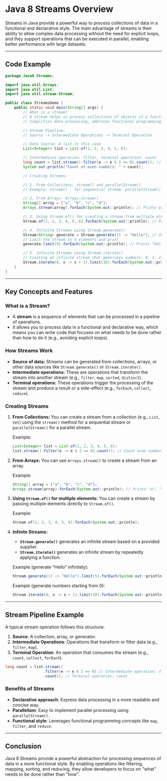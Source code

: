 # Java 8 Streams Overview

Streams in Java provide a powerful way to process collections of data in a functional and declarative style. The main advantage of streams is their ability to allow complex data processing without the need for explicit loops, and they support operations that can be executed in parallel, enabling better performance with large datasets.

---

## Code Example

```java
package Java8.Streams;

import java.util.Arrays;
import java.util.List;
import java.util.stream.Stream;

public class StreamsDemo {
    public static void main(String[] args) {
        // What is a stream?
        // A stream helps us process collections of objects in a functional and declarative way
        // Simplifies data processing, embraces functional programming, and enables parallel processing.

        // Stream Pipeline:
        // Source -> Intermediate Operations -> Terminal Operation

        // Data Source: A list in this case
        List<Integer> list = List.of(1, 2, 3, 4, 5, 6);

        // Intermediate operation: filter, terminal operation: count
        long count = list.stream().filter(e -> e % 2 == 0).count(); // count: terminal operation
        System.out.println("Count of even numbers: " + count);

        // Creating Streams:

        // 1. From Collections: stream() and parallelStream()
        // Example: stream() - for sequential stream, parallelStream() - for parallel processing

        // 2. From Arrays: Arrays.stream()
        String[] array = {"a", "b", "c", "d"};
        Arrays.stream(array).forEach(System.out::println); // Prints each element of the array

        // 3. Using Stream.of() for creating a stream from multiple elements
        Stream.of(1, 2, 3, 4, 5, 6).forEach(System.out::println); // Prints each number

        // 4. Infinite Streams using Stream.generate()
        Stream<String> generate = Stream.generate(() -> "Hello"); // Infinite stream of "Hello"
        // Limit the stream to 5 elements and print
        generate.limit(5).forEach(System.out::println); // Prints "Hello" five times

        // 5. Infinite Streams using Stream.iterate()
        // Creating an infinite stream that generates numbers: 0, 1, 2, 3, ...
        Stream.iterate(0, x -> x + 1).limit(10).forEach(System.out::println); // Prints numbers 0 to 9
    }
}
```

---

## Key Concepts and Features

### **What is a Stream?**
- A **stream** is a sequence of elements that can be processed in a pipeline of operations.
- It allows you to process data in a functional and declarative way, which means you can write code that focuses on what needs to be done rather than how to do it (e.g., avoiding explicit loops).

### **How Streams Work**

- **Source of data:** Streams can be generated from collections, arrays, or other data sources like `Stream.generate()` or `Stream.iterate()`.
- **Intermediate operations:** These are operations that transform the stream into another stream (e.g., `filter`, `map`, `sorted`, `distinct`).
- **Terminal operations:** These operations trigger the processing of the stream and produce a result or a side-effect (e.g., `forEach`, `collect`, `reduce`).

### **Creating Streams**

1. **From Collections:**
   You can create a stream from a collection (e.g., `List`, `Set`) using the `stream()` method for a sequential stream or `parallelStream()` for a parallel stream.

   Example:
   ```java
   List<Integer> list = List.of(1, 2, 3, 4, 5, 6);
   list.stream().filter(e -> e % 2 == 0).count(); // Count even numbers
   ```

2. **From Arrays:**
   You can use `Arrays.stream()` to create a stream from an array.

   Example:
   ```java
   String[] array = {"a", "b", "c", "d"};
   Arrays.stream(array).forEach(System.out::println); // Prints "a", "b", "c", "d"
   ```

3. **Using `Stream.of()` for multiple elements:**
   You can create a stream by passing multiple elements directly to `Stream.of()`. 

   Example:
   ```java
   Stream.of(1, 2, 3, 4, 5, 6).forEach(System.out::println);
   ```

4. **Infinite Streams:**
   - **`Stream.generate()`** generates an infinite stream based on a provided supplier.
   - **`Stream.iterate()`** generates an infinite stream by repeatedly applying a function.

   Example (generate "Hello" infinitely):
   ```java
   Stream.generate(() -> "Hello").limit(5).forEach(System.out::println);
   ```

   Example (generate numbers starting from 0):
   ```java
   Stream.iterate(0, x -> x + 1).limit(10).forEach(System.out::println); // Prints 0 to 9
   ```

---

## Stream Pipeline Example
A typical stream operation follows this structure:
1. **Source**: A collection, array, or generator.
2. **Intermediate Operations**: Operations that transform or filter data (e.g., `filter`, `map`).
3. **Terminal Operation**: An operation that consumes the stream (e.g., `count`, `collect`, `forEach`).

```java
long count = list.stream()
                 .filter(e -> e % 2 == 0) // Intermediate operation: filter
                 .count(); // Terminal operation: count
```

### **Benefits of Streams**
- **Declarative approach**: Express data processing in a more readable and concise way.
- **Parallelism**: Easy to implement parallel processing using `parallelStream()`.
- **Functional style**: Leverages functional programming concepts like `map`, `filter`, and `reduce`.

---

## Conclusion

Java 8 Streams provide a powerful abstraction for processing sequences of data in a more functional style. By enabling operations like filtering, mapping, sorting, and reducing, they allow developers to focus on "what" needs to be done rather than "how".
